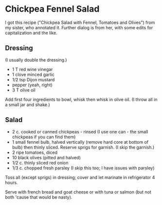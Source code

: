 
# Chickpea Fennel Salad

I got this recipe ("Chickpea Salad with Fennel, Tomatoes and Olives") from my sister, who annotated it.  Further dialog is from her, with some edits for capitalization and the like.

## Dressing

(I usually double the dressing.)

* 1 T red wine vinegar
* 1 clove minced garlic
* 1/2 tsp Dijon mustard
* pepper (yeah, right)
* 3 T olive oil

Add first four  ingredients to bowl, whisk then whisk in olive oil. (I throw all in a small jar and shake.)

## Salad

* 2 c. cooked or canned chickpeas - rinsed (I use one can - the small chickpeas if you can find them)
* 1 small fennel bulb, halved vertically (remove hard core at bottom of bulb) then thinly sliced.  Reserve sprigs for garnish. (I skip the garnish.)
* 2 ripe tomatoes, diced
* 10 black olives (pitted and halved)
* 1/2 c. thinly sliced red onion
* 1/3 c. chopped fresh parsley (I skip this too; I have issues with parsley)

Toss all (except sprigs) in dressing; cover and let marinate in refrigerator 4 hours.

Serve with french bread and goat cheese or
with tuna or salmon (but not both 'cause that would be nasty).
